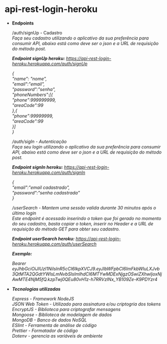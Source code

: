 # api-rest-login-heroku

* <strong>Endpoints </strong> </br>

  /auth/signUp - Cadastro </br> <em>Faça seu cadastro<em/> utilizando o aplicativo da sua preferência para consumir API, abaixo está como deve ser o json e a URL de requisição do método post. </br>
  
  <strong>Endpoint signUp heroku:</strong> <em> https://api-rest-login-heroku.herokuapp.com/auth/signUp </em> </br>

    { </br>
    "name": "nome", </br>
    "email":"email",	 </br>
    "password":"senha", </br>
    "phoneNumbers":[{ </br>
                    "phone":999999999, </br>
                    "areaCode":99 </br>
                  },{ </br>
                      "phone":99999999, </br>
                      "areaCode":99 </br>
                  }]	 </br>
    } </br>



  /auth/sigIn - Autenticação </br> <em>Faça seu login </em> utilizando o aplicativo da sua preferência para consumir API, abaixo está como deve ser o json e a URL de requisição do método post. </br>
  
  <strong>Endpoint signIn heroku:</strong> <em> https://api-rest-login-heroku.herokuapp.com/auth/signIn </em>
  
    { </br>
    "email":"email cadastrado", </br>
    "password":"senha cadastrada" </br>
    } </br>
    
   
  
  /userSearch - Mantem uma sessão valida durante 30 minutos após o último login</br> Este endpoint é acessado inserindo o token que foi gerado no momento do seu cadastro, basta copiar o token, inserir no Header e a URL de requisição do método GET para obter seu cadastro. </br>
  
  <strong>Endpoint userSearch heroku:</strong> <em> https://api-rest-login-heroku.herokuapp.com/auth/userSearch </em></br>
  
  <strong>Exemplo:</strong> </br>
  
  Bearer eyJhbGciOiJIUzI1NiIsInR5cCI6IkpXVCJ9.eyJlbWFpbCI6ImFkbWluLXJvb3QtMTA2QGdtYWlsLmNvbSIsImlhdCI6MTYwMDExNjgzOSwiZXhwIjoxNjAwMTE4NjM5fQ.kzpTwj0QEu80vH1z-h7RRVzINx_YB109Ze-K9PDYzr4

  




* <strong>Tecnologias utilizadas</br></strong>
  
  Express - Framework NodeJS</br>
  JSON Web Token - Utilizado para assinatura e/ou criptogria dos tokens</br>
  EncryptJS - Biblioteca para criptografar mensagens</br>
  Mongoose - Biblioteca de modelagem de dados</br>
  MongoDB - Banco de dados NoSQL</br>
  ESlint - Ferramenta de análise de código</br>
  Prettier - Formatador de código</br>
  Dotenv - gerencia as variáveis de ambiente</br>
